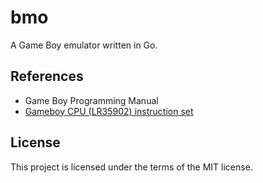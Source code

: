 # bmo

A Game Boy emulator written in Go.

## References

- Game Boy Programming Manual
- [Gameboy CPU (LR35902) instruction set](http://www.pastraiser.com/cpu/gameboy/gameboy_opcodes.html)

## License

This project is licensed under the terms of the MIT license.
